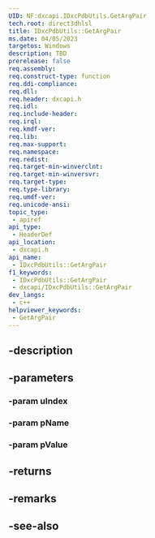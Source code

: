 ```yaml
---
UID: NF:dxcapi.IDxcPdbUtils.GetArgPair
tech.root: direct3dhlsl
title: IDxcPdbUtils::GetArgPair
ms.date: 04/05/2023
targetos: Windows
description: TBD
prerelease: false
req.assembly: 
req.construct-type: function
req.ddi-compliance: 
req.dll: 
req.header: dxcapi.h
req.idl: 
req.include-header: 
req.irql: 
req.kmdf-ver: 
req.lib: 
req.max-support: 
req.namespace: 
req.redist: 
req.target-min-winverclnt: 
req.target-min-winversvr: 
req.target-type: 
req.type-library: 
req.umdf-ver: 
req.unicode-ansi: 
topic_type:
 - apiref
api_type:
 - HeaderDef
api_location:
 - dxcapi.h
api_name:
 - IDxcPdbUtils::GetArgPair
f1_keywords:
 - IDxcPdbUtils::GetArgPair
 - dxcapi/IDxcPdbUtils::GetArgPair
dev_langs:
 - c++
helpviewer_keywords:
 - GetArgPair
---
```


## -description

## -parameters

### -param uIndex

### -param pName

### -param pValue

## -returns

## -remarks

## -see-also

